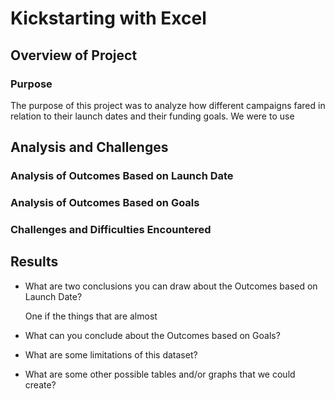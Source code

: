 # Kickstarting with Excel

## Overview of Project
 
### Purpose
The purpose of this project was to analyze how different campaigns fared in relation to their launch dates
and their funding goals. We were to use 

## Analysis and Challenges


### Analysis of Outcomes Based on Launch Date

### Analysis of Outcomes Based on Goals

### Challenges and Difficulties Encountered

## Results

- What are two conclusions you can draw about the Outcomes based on Launch Date?
  
  One if the things that are almost    
- What can you conclude about the Outcomes based on Goals?

- What are some limitations of this dataset?

- What are some other possible tables and/or graphs that we could create?
